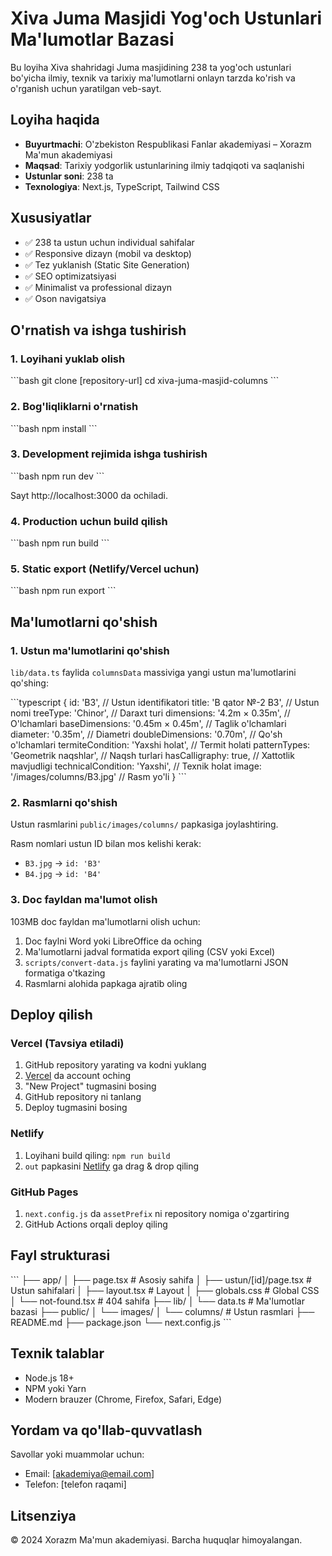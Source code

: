 # Xiva Juma Masjidi Yog'och Ustunlari Ma'lumotlar Bazasi

Bu loyiha Xiva shahridagi Juma masjidining 238 ta yog'och ustunlari bo'yicha ilmiy, texnik va tarixiy ma'lumotlarni onlayn tarzda ko'rish va o'rganish uchun yaratilgan veb-sayt.

## Loyiha haqida

- **Buyurtmachi**: O'zbekiston Respublikasi Fanlar akademiyasi – Xorazm Ma'mun akademiyasi
- **Maqsad**: Tarixiy yodgorlik ustunlarining ilmiy tadqiqoti va saqlanishi
- **Ustunlar soni**: 238 ta
- **Texnologiya**: Next.js, TypeScript, Tailwind CSS

## Xususiyatlar

- ✅ 238 ta ustun uchun individual sahifalar
- ✅ Responsive dizayn (mobil va desktop)
- ✅ Tez yuklanish (Static Site Generation)
- ✅ SEO optimizatsiyasi
- ✅ Minimalist va professional dizayn
- ✅ Oson navigatsiya

## O'rnatish va ishga tushirish

### 1. Loyihani yuklab olish
\`\`\`bash
git clone [repository-url]
cd xiva-juma-masjid-columns
\`\`\`

### 2. Bog'liqliklarni o'rnatish
\`\`\`bash
npm install
\`\`\`

### 3. Development rejimida ishga tushirish
\`\`\`bash
npm run dev
\`\`\`

Sayt http://localhost:3000 da ochiladi.

### 4. Production uchun build qilish
\`\`\`bash
npm run build
\`\`\`

### 5. Static export (Netlify/Vercel uchun)
\`\`\`bash
npm run export
\`\`\`

## Ma'lumotlarni qo'shish

### 1. Ustun ma'lumotlarini qo'shish

`lib/data.ts` faylida `columnsData` massiviga yangi ustun ma'lumotlarini qo'shing:

\`\`\`typescript
{
  id: 'B3', // Ustun identifikatori
  title: 'B qator №-2 B3', // Ustun nomi
  treeType: 'Chinor', // Daraxt turi
  dimensions: '4.2m × 0.35m', // O'lchamlari
  baseDimensions: '0.45m × 0.45m', // Taglik o'lchamlari
  diameter: '0.35m', // Diametri
  doubleDimensions: '0.70m', // Qo'sh o'lchamlari
  termiteCondition: 'Yaxshi holat', // Termit holati
  patternTypes: 'Geometrik naqshlar', // Naqsh turlari
  hasCalligraphy: true, // Xattotlik mavjudligi
  technicalCondition: 'Yaxshi', // Texnik holat
  image: '/images/columns/B3.jpg' // Rasm yo'li
}
\`\`\`

### 2. Rasmlarni qo'shish

Ustun rasmlarini `public/images/columns/` papkasiga joylashtiring.

Rasm nomlari ustun ID bilan mos kelishi kerak:
- `B3.jpg` → `id: 'B3'`
- `B4.jpg` → `id: 'B4'`

### 3. Doc fayldan ma'lumot olish

103MB doc fayldan ma'lumotlarni olish uchun:

1. Doc faylni Word yoki LibreOffice da oching
2. Ma'lumotlarni jadval formatida export qiling (CSV yoki Excel)
3. `scripts/convert-data.js` faylini yarating va ma'lumotlarni JSON formatiga o'tkazing
4. Rasmlarni alohida papkaga ajratib oling

## Deploy qilish

### Vercel (Tavsiya etiladi)

1. GitHub repository yarating va kodni yuklang
2. [Vercel](https://vercel.com) da account oching
3. "New Project" tugmasini bosing
4. GitHub repository ni tanlang
5. Deploy tugmasini bosing

### Netlify

1. Loyihani build qiling: `npm run build`
2. `out` papkasini [Netlify](https://netlify.com) ga drag & drop qiling

### GitHub Pages

1. `next.config.js` da `assetPrefix` ni repository nomiga o'zgartiring
2. GitHub Actions orqali deploy qiling

## Fayl strukturasi

\`\`\`
├── app/
│   ├── page.tsx              # Asosiy sahifa
│   ├── ustun/[id]/page.tsx   # Ustun sahifalari
│   ├── layout.tsx            # Layout
│   ├── globals.css           # Global CSS
│   └── not-found.tsx         # 404 sahifa
├── lib/
│   └── data.ts               # Ma'lumotlar bazasi
├── public/
│   └── images/
│       └── columns/          # Ustun rasmlari
├── README.md
├── package.json
└── next.config.js
\`\`\`

## Texnik talablar

- Node.js 18+
- NPM yoki Yarn
- Modern brauzer (Chrome, Firefox, Safari, Edge)

## Yordam va qo'llab-quvvatlash

Savollar yoki muammolar uchun:
- Email: [akademiya@email.com]
- Telefon: [telefon raqami]

## Litsenziya

© 2024 Xorazm Ma'mun akademiyasi. Barcha huquqlar himoyalangan.
